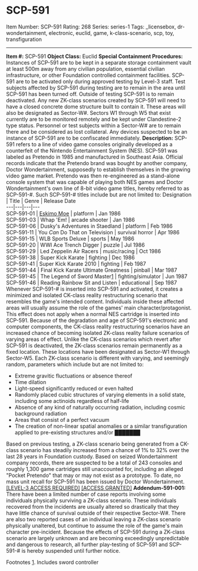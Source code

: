 # SCP-591
Item Number: SCP-591
Rating: 268
Series: series-1
Tags: _licensebox, dr-wondertainment, electronic, euclid, game, k-class-scenario, scp, toy, transfiguration

---

**Item #:** SCP-591
**Object Class:** Euclid
**Special Containment Procedures:** Instances of SCP-591 are to be kept in a separate storage containment vault at least 500m away from any civilian population, essential civilian infrastructure, or other Foundation controlled containment facilities. SCP-591 are to be activated only during approved testing by Level-3 staff. Test subjects affected by SCP-591 during testing are to remain in the area until SCP-591 has been turned off. Outside of testing SCP-591 is to remain deactivated.
Any new ZK-class scenarios created by SCP-591 will need to have a closed concrete dome structure built to contain it. These areas will also be designated as Sector-W#. Sectors W1 through W5 that exist currently are to be monitored remotely and be kept under Clandestine-2 type status. Personnel or test subjects within a Sector-W# are to remain there and be considered as lost collateral.
Any devices suspected to be an instance of SCP-591 are to be confiscated immediately.
**Description:** SCP-591 refers to a line of video game consoles originally developed as a counterfeit of the Nintendo Entertainment System (NES). SCP-591 was labeled as Pretendo in 1985 and manufactured in Southeast Asia. Official records indicate that the Pretendo brand was bought by another company, Doctor Wondertainment, supposedly to establish themselves in the growing video game market.
Pretendo was then re-engineered as a stand-alone console system that was capable of playing both NES games and Doctor Wondertainment's own line of 8-bit video game titles, hereby referred to as SCP-591-#. Such SCP-591-# titles include but are not limited to:
Designation | Title | Genre | Release Date  
---|---|---|---  
SCP-591-01 | [Eskimo Moe](http://www.scp-wiki.net/scp-2424) | platform | Jan 1986  
SCP-591-03 | Whap 'Em! | arcade shooter | Jan 1986  
SCP-591-06 | Dusky's Adventures in Staedland | platform | Feb 1986  
SCP-591-11 | You _Can_ Do That on Television | survival horror | Apr 1986  
SCP-591-15 | WLB Sports Deluxe | sports | May 1986  
SCP-591-20 | WWI Ace Trench Digger | puzzle | Jul 1986  
SCP-591-29 | Led Zeppelin Air Racers | music/racing | Oct 1986  
SCP-591-38 | Super Kick Karate | fighting | Dec 1986  
SCP-591-41 | Super Kick Karate 2010 | fighting | Feb 1987  
SCP-591-44 | Final Kick Karate Ultimate Greatness | pinball | Mar 1987  
SCP-591-45 | The Legend of Sword Master[1](javascript:;) | fighting/simulator | Jun 1987  
SCP-591-46 | Reading Rainbow Sit and Listen | educational | Sep 1987  
Whenever SCP-591-# is inserted into SCP-591 and activated, it creates a minimized and isolated CK-class reality restructuring scenario that resembles the game's intended content. Individuals inside these affected areas will usually assume the role of the games' main character/protagonist. This effect does not apply when a normal NES cartridge is inserted into SCP-591.
Because of the degradation and age of SCP-591's electronic and computer components, the CK-class reality restructuring scenarios have an increased chance of becoming isolated ZK-class reality failure scenarios of varying areas of effect. Unlike the CK-class scenarios which revert after SCP-591 is deactivated, the ZK-class scenarios remain permanently as a fixed location. These locations have been designated as Sector-W1 through Sector-W5.
Each ZK-class scenario is different with varying, and seemingly random, parameters which include but are not limited to:
  * Extreme gravitic fluctuations or absence thereof
  * Time dilation
  * Light-speed significantly reduced or even halted
  * Randomly placed cubic structures of varying elements in a solid state, including some actinoids regardless of half-life
  * Absence of any kind of naturally occurring radiation, including cosmic background radiation
  * Areas that consist of a perfect vacuum
  * The creation of non-linear spatial anomalies or a similar transfiguration applied to pre-existing structures and/or ███████

Based on previous testing, a ZK-class scenario being generated from a CK-class scenario has steadily increased from a chance of 1% to 32% over the last 28 years in Foundation custody. Based on seized Wondertainment company records, there are suspected to be a total of 243 consoles and roughly 1,300 game cartridges still unaccounted for, including an alleged "Pocket Pretendo" that may or may not exist as a prototype. To date, no mass unit recall for SCP-591 has been issued by Doctor Wondertainment.
[[LEVEL-3 ACCESS REQUIRED]](javascript:;)
[[ACCESS GRANTED]](javascript:;)
**Addendum-591-001:** There have been a limited number of case reports involving some individuals physically surviving a ZK-class scenario. These individuals recovered from the incidents are usually altered so drastically that they have little chance of survival outside of their respective Sector-W#.
There are also two reported cases of an individual leaving a ZK-class scenario physically unaltered, but continue to assume the role of the game's main character pre-incident. Because the effects of SCP-591 during a ZK-class scenario are largely unknown and are becoming exceedingly unpredictable and dangerous to research, all further play-testing of SCP-591 and SCP-591-# is hereby suspended until further notice.
  

Footnotes
[1](javascript:;). Includes sword controller